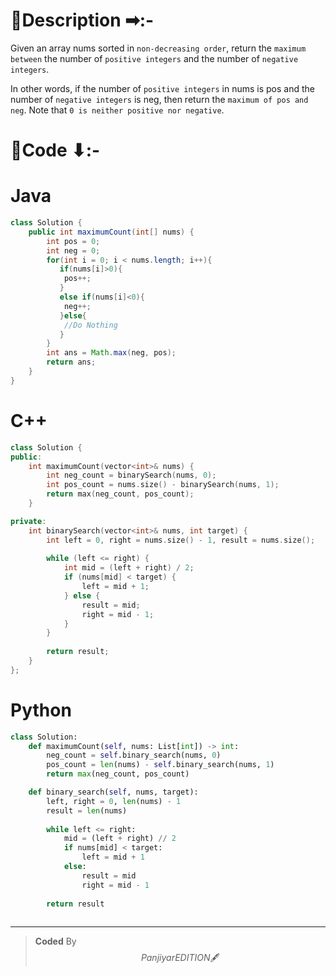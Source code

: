 # 📍Description ➡:-
<!-- Describe your first thoughts on how to solve this problem. -->
Given an array nums sorted in `non-decreasing order`, return the `maximum between` the number of `positive integers` and the number of `negative integers`.

In other words, if the number of `positive integers` in nums is pos and the number of `negative integers` is neg, then return the `maximum of pos and neg`.
Note that `0 is neither positive nor negative`.

# 📝Code ⬇:-


# Java
```java []
class Solution {
    public int maximumCount(int[] nums) {
        int pos = 0; 
        int neg = 0;
        for(int i = 0; i < nums.length; i++){
           if(nums[i]>0){
            pos++;
           }
           else if(nums[i]<0){
            neg++;
           }else{
            //Do Nothing
           }
        }
        int ans = Math.max(neg, pos);
        return ans;
    }
}

```

# C++
``` cpp []
class Solution {
public:
    int maximumCount(vector<int>& nums) {
        int neg_count = binarySearch(nums, 0);
        int pos_count = nums.size() - binarySearch(nums, 1);
        return max(neg_count, pos_count);
    }

private:
    int binarySearch(vector<int>& nums, int target) {
        int left = 0, right = nums.size() - 1, result = nums.size();
        
        while (left <= right) {
            int mid = (left + right) / 2;
            if (nums[mid] < target) {
                left = mid + 1;
            } else {
                result = mid;
                right = mid - 1;
            }
        }
        
        return result;
    }
};
```

# Python
``` python []
class Solution:
    def maximumCount(self, nums: List[int]) -> int:
        neg_count = self.binary_search(nums, 0) 
        pos_count = len(nums) - self.binary_search(nums, 1)
        return max(neg_count, pos_count)

    def binary_search(self, nums, target):
        left, right = 0, len(nums) - 1
        result = len(nums)
        
        while left <= right:
            mid = (left + right) // 2
            if nums[mid] < target:
                left = mid + 1
            else:
                result = mid
                right = mid - 1
        
        return result
           
```

---

>    **Coded** By $$Panjiyar EDITION 🖋  $$

               
